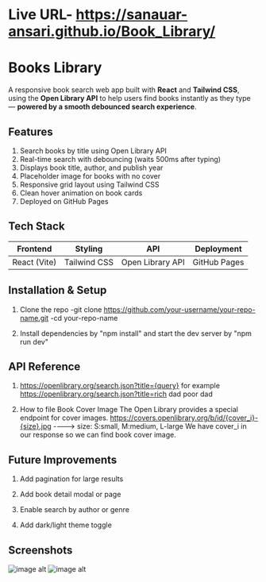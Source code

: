 # Live URL- https://sanauar-ansari.github.io/Book_Library/

# Books Library

A responsive book search web app built with **React** and **Tailwind CSS**, using the **Open Library API** to help users find books instantly as they type — **powered by a smooth debounced search experience**.

## Features
1. Search books by title using Open Library API
2. Real-time search with debouncing (waits 500ms after typing)
3. Displays book title, author, and publish year
4. Placeholder image for books with no cover
5. Responsive grid layout using Tailwind CSS
6. Clean hover animation on book cards
7. Deployed on GitHub Pages


##  Tech Stack

| Frontend     | Styling      | API              | Deployment   |
| ------------ | ------------ | ---------------- | ------------ |
| React (Vite) | Tailwind CSS | Open Library API | GitHub Pages |


## Installation & Setup

1. Clone the repo
-git clone https://github.com/your-username/your-repo-name.git
-cd your-repo-name

2. Install dependencies by "npm install" and start the dev server by "npm run dev" 


## API Reference
1. https://openlibrary.org/search.json?title={query}
   for example https://openlibrary.org/search.json?title=rich dad poor dad
   
2. How to file Book Cover Image
   The Open Library provides a special endpoint for cover images.
   https://covers.openlibrary.org/b/id/{cover_i}-{size}.jpg     ----> size: S:small, M:medium, L-large
   We have cover_i in our response so we can find book cover image.


## Future Improvements

1. Add pagination for large results

2. Add book detail modal or page

3. Enable search by author or genre

4. Add dark/light theme toggle


 ## Screenshots
![image alt](https://github.com/Sanauar-Ansari/Task-Manager/blob/32e946ea0d3bbdb3a51045cb13575076a56ed473/Screenshot%202025-10-13%20130437.png)
![image alt](https://github.com/Sanauar-Ansari/Task-Manager/blob/32e946ea0d3bbdb3a51045cb13575076a56ed473/Screenshot%202025-10-13%20130513.png)
    



